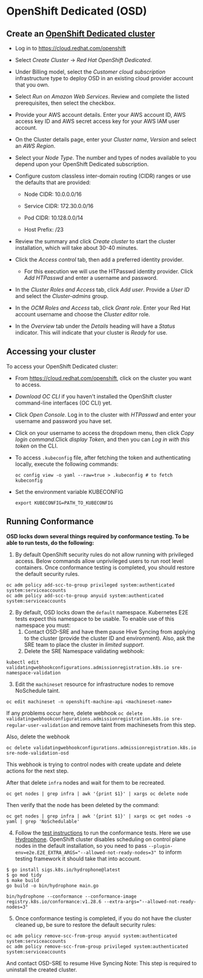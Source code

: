 # OpenShift Dedicated (OSD)

## Create an [OpenShift Dedicated cluster](https://docs.openshift.com/dedicated/4/getting_started/accessing-your-services.html)

* Log in to https://cloud.redhat.com/openshift
* Select *Create Cluster* -> *Red Hat OpenShift Dedicated*.
* Under Billing model, select the *Customer cloud subscription* infrastructure type to deploy OSD in an existing cloud provider account that you own.
* Select *Run on Amazon Web Services*. Review and complete the listed prerequisites, then select the checkbox.
* Provide your AWS account details. Enter your AWS account ID, AWS access key ID and AWS secret access key for your AWS IAM user account.
* On the Cluster details page, enter your *Cluster name*, *Version* and select an *AWS Region*.
* Select your *Node Type*. The number and types of nodes available to you depend upon your OpenShift Dedicated subscription.
* Configure custom classless inter-domain routing (CIDR) ranges or use the defaults that are provided:

   * Node CIDR: 10.0.0.0/16

   * Service CIDR: 172.30.0.0/16

   * Pod CIDR: 10.128.0.0/14

   * Host Prefix: /23

* Review the summary and click *Create cluster* to start the cluster installation, which will take about 30-40 minutes.
* Click the *Access control* tab, then add a preferred identity provider.
   * For this execution we will use the HTPasswd identity provider. Click *Add HTPasswd* and enter a username and password.
* In the *Cluster Roles and Access* tab, click *Add user*. Provide a *User ID* and select the *Cluster-admins* group.
* In the *OCM Roles and Access* tab, click *Grant role*. Enter your Red Hat account username and choose the *Cluster editor* role.
* In the *Overview* tab under the *Details* heading will have a *Status* indicator. This will indicate that your cluster is *Ready* for use.

## Accessing your cluster

To access your OpenShift Dedicated cluster:

* From https://cloud.redhat.com/openshift, click on the cluster you want to access.
* *Download OC CLI* if you haven't installed the OpenShift cluster command-line interfaces (OC CLI) yet.
* Click *Open Console*. Log in to the cluster with *HTPasswd* and enter your username and password you have set.
* Click on your username to access the dropdown menu, then click *Copy login command*.Click *display Token*, and then you can *Log in with this token* on the CLI.
* To access `.kubeconfig` file, after fetching the token and authenticating locally, execute the following commands:
   ```
   oc config view -o yaml --raw=true > .kubeconfig # to fetch kubeconfig
   ```

* Set the environment variable KUBECONFIG
    ```
    export KUBECONFIG=PATH_TO_KUBECONFIG
    ```

## Running Conformance

**OSD locks down several things required by conformance testing. To be able to run tests, do the following:**

1. By default OpenShift security rules do not allow running with privileged access.
   Below commands allow unprivileged users to run root level containers. Once
   conformance testing is completed, you should restore the default security rules.

```
oc adm policy add-scc-to-group privileged system:authenticated system:serviceaccounts
oc adm policy add-scc-to-group anyuid system:authenticated system:serviceaccounts
```

2. By default, OSD locks down the `default` namespace. Kubernetes E2E tests expect this namespace to be usable. To enable use of this
   namespace you must:
   1. Contact OSD-SRE and have them pause Hive Syncing from applying to the cluster (provide the cluster ID and environment). Also, ask the SRE team to place the cluster in *limited support*.
   2. Delete the SRE Namespace validating webhook:

```
kubectl edit validatingwebhookconfigurations.admissionregistration.k8s.io sre-namespace-validation
```

3. Edit the `machineset` resource for infrastructure nodes to remove NoSchedule taint.

```
oc edit machineset -n openshift-machine-api <machineset-name>
```

If any problems occur here, delete webhook `oc delete validatingwebhookconfigurations.admissionregistration.k8s.io sre-regular-user-validation` and remove taint from machinesets from this step.

Also, delete the webhook
```
oc delete validatingwebhookconfigurations.admissionregistration.k8s.io sre-node-validation-osd
```
This webhook is trying to control nodes with create update and delete actions for the next step.

After that delete `infra` nodes and wait for them to be recreated.
```
oc get nodes | grep infra | awk '{print $1}' | xargs oc delete node
```

Then verify that the node has been deleted by the command:
```
oc get nodes | grep infra | awk '{print $1}' | xargs oc get nodes -o yaml | grep 'NoSchedulable'
```

4. Follow the [test instructions](https://github.com/cncf/k8s-conformance/blob/master/instructions.md#running)
   to run the conformance tests. Here we use [Hydrophone](https://github.com/kubernetes-sigs/hydrophone).
   OpenShift cluster disables scheduling on control plane nodes in the default installation, so you need to pass `--plugin-env=e2e.E2E_EXTRA_ARGS="--allowed-not-ready-nodes=3" `to inform testing framework it should take that into account.

```
$ go install sigs.k8s.io/hydrophone@latest
$ go mod tidy
$ make build
go build -o bin/hydrophone main.go
```
```
bin/hydrophone --conformance --conformance-image registry.k8s.io/conformance:v1.28.6 --extra-args="--allowed-not-ready-nodes=3"
```

5. Once conformance testing is completed, if you do not have the cluster cleaned up, be sure to restore the default security rules:

```
oc adm policy remove-scc-from-group anyuid system:authenticated system:serviceaccounts
oc adm policy remove-scc-from-group privileged system:authenticated system:serviceaccounts
```

And contact OSD-SRE to resume Hive Syncing
Note: This step is required to uninstall the created cluster.
